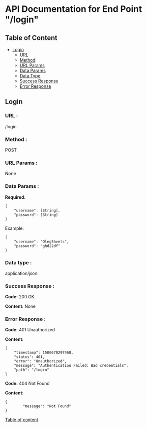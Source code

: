 # API Documentation for End Point "/login"

<a name="table-of-content"></a>
## Table of Content

- [Login](#login)
    - [URL](#login-url)
    - [Method](#login-method)
    - [URL Params](#login-url-params)
    - [Data Params](#login-data-params)
    - [Data Type](#login-data-type)
    - [Success Response](#login-success-response)
    - [Error Response](#login-error-response)

<a name="login"></a>
## Login

<a name="login-url"></a>
### URL :
/login

<a name="login-method"></a>
### Method :
POST

<a name="login-url-params"></a>
### URL Params :
None

<a name="login-data-params"></a>
### Data Params :
**Required:**
    
    {
        "username": [String],
        "password": [String]
    }

Example:

    {
        "username": "OlegShvets",
        "password": "ghd22df"
    }

<a name="login-data-type"></a>
### Data type :
application/json

<a name="login-success-response"></a>
### Success Response :
**Code:** 200 OK

**Content:** None

<a name="login-error-response"></a>
### Error Response :
**Code:** 401 Unauthorized

**Content:**

    {
        "timestamp": 1500670297968,
        "status": 401,
        "error": "Unauthorized",
        "message": "Authentication Failed: Bad credentials",
        "path": "/login"
    }

**Code:** 404 Not Found

**Content:**

    {
            "message": "Not Found"
    }

[Table of content](#table-of-content)
